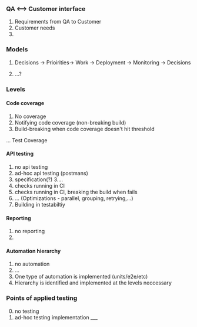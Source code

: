 ### QA <-->  Customer interface

1. Requirements from QA to Customer
2. Customer needs
3. 


### Models 

1. Decisions -> Prioirities-> Work -> Deployment -> Monitoring -> Decisions

2. ...?

### Levels

#### Code coverage

1. No coverage
2. Notifying code coverage (non-breaking build)
3. Build-breaking when code coverage doesn't hit threshold


... Test Coverage

#### API testing

1. no api testing
2. ad-hoc api testing (postmans)
3. specification(?)
3....
3. checks running in CI
4. checks running in CI, breaking the build when fails
5. ... (Optimizations - parallel, grouping, retrying,...)
10. Building in testabiltiy
#### Reporting

1. no reporting
2. 

#### Automation hierarchy

1. no automation
2. ...
3. One type of automation is implemented (units/e2e/etc)
4. Hierarchy is identified and implemented at the levels neccessary

### Points of applied testing

0. no testing
1. ad-hoc testing implementation ___
